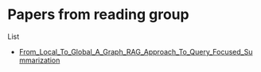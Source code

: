 # Papers from reading group

List
* [From_Local_To_Global_A_Graph_RAG_Approach_To_Query_Focused_Summarization](notes/From_Local_To_Global_A_Graph_RAG_Approach_To_Query_Focused_Summarization.md)

